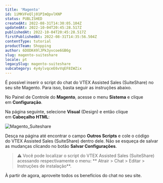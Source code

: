 ```yaml
---
title: 'Magento'
id: 1iMKVFeQlj01PImQpvlKNP
status: PUBLISHED
createdAt: 2022-08-31T14:30:05.104Z
updatedAt: 2022-10-04T20:45:28.517Z
publishedAt: 2022-10-04T20:45:28.517Z
firstPublishedAt: 2022-08-31T14:35:56.504Z
contentType: tutorial
productTeam: Shopping
author: 6DODK49lJPk3yvcoe6GB6g
slug: magento-suiteshare
locale: pt
legacySlug: magento-suiteshare
subcategory: 4y4ylvqceE6vVqEF8IWZix
---
```


É possível inserir o script do chat do VTEX Assisted Sales (SuiteShare) no seu site Magento. Para isso, basta seguir as instruções abaixo.

No Painel de Controle do **Magento**, acesse o menu **Sistema** e clique em **Configuração**.

Na página seguinte, selecione **Visual** (Design) e então clique em **Cabeçalho HTML**:

![Magento_Suiteshare](https://images.ctfassets.net/alneenqid6w5/7DnzVtmv6u7rjlUD8iyVXJ/92ff4b0de0ffee721d9307ccdd991a3d/Magento_Suiteshare.png)

Desça na página até encontrar o campo **Outros Scripts** e cole o código do VTEX Assisted Sales (SuiteShare) dentro dele. Não se esqueça de salvar as mudanças clicando no botão **Salvar Configurações**.

>⚠️ Você pode localizar o script do VTEX Assisted Sales (SuiteShare) acessando respectivamente o menu: ** Atrair > Chat > Editar > Instruções de instalação**.

À partir de agora, aproveite todos os benefícios do chat no seu site.

